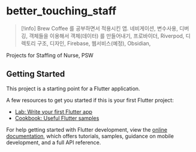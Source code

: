 # better_touching_staff
> [!info] 
> Brew Coffee 를 공부하면서 적용시킨 앱. 네비게이션, 변수사용, 디버깅, 객체들을 이용해서 객체(데이터) 를 만들어내기, 
> 프로바이더, Riverpod, 디렉토리 구조, 디자인, Firebase, 웹서비스(예정), Obsidian, 

Projects for Staffing of Nurse, PSW

## Getting Started

This project is a starting point for a Flutter application.

A few resources to get you started if this is your first Flutter project:

- [Lab: Write your first Flutter app](https://docs.flutter.dev/get-started/codelab)
- [Cookbook: Useful Flutter samples](https://docs.flutter.dev/cookbook)

For help getting started with Flutter development, view the
[online documentation](https://docs.flutter.dev/), which offers tutorials,
samples, guidance on mobile development, and a full API reference.
